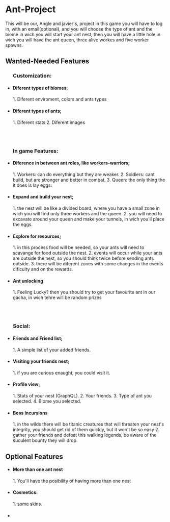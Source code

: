 # Ant-Project
This will be our, Angle and javier's, project in this game you will have to log in, with an email(optional), and you will choose the type of ant and the biome in wich you will start your ant nest, then you will have a little hole in wich you will have the ant queen, three alive workes and five worker spawns.

## Wanted-Needed Features
<ul>
  <div>
    <h3>Customization: </h3>
    <li>
      <h4>Diferent types of biomes;</h4>
      <p>
        1. Diferent enviroment, colors and ants types
      </p>
    </li>
    <li>
      <h4>Diferent types of ants;</h4>
      <p>
        1. Diferent stats
        2. Diferent images
      </p>
    </li>
  </div>
  
</br></br>

  <div>
    <h3>In game Features: </h3>
    <li>
      <h4>Diference in between ant roles, like workers-warriors;</h4>
      <p>
        1. Workers: can do everything but they are weaker.
        2. Soldiers: cant build, but are stronger and better in combat.
        3. Queen: the only thing the it does is lay eggs.
      </p>
    </li>
    <li>
      <h4>Expand and build your nest;</h4>
      <p>
        1. the nest will be like a divided board, where you have a small zone in wich you will find only three workers and the queen.
        2. you will need to excavate around your queen and make your tunnels, in wich you'll place the eggs.
      </p>
    </li>
    <li>
      <h4>Explore for resources;</h4>
      <p>
        1. in this process food will be needed, so your ants will need to scavange for food outside the nest.
        2. events will occur while your ants are outside the nest, so you should think twice before sending ants outside.
        3. there will be diferent zones with some changes in the events dificulty and on the rewards.
      </p>
    </li>
    <li>
      <h4>Ant unlocking</h4>
      <p>
        1. Feeling Lucky? then you should try to get your favourite ant in our gacha, in wich tehre will be random prizes
      </p>
    </li>
  </div>

</br></br>

  <div>
    <h3>Social: </h3>
    <li>
      <h4>Friends and Friend list;</h4>
      <p>
        1. A simple list of your added friends.
      </p>
    </li>
    <li>
      <h4>Visiting your friends nest;</h4>
      <p>
        1. if you are curious enaught, you could visit it.
      </p>
    </li>
    <li>
      <h4>Profile view;</h4>
      <p>
        1. Stats of your nest (GraphQL).
        2. Your friends.
        3. Type of ant you selected.
        4. Biome you selected.
      </p>
    </li>
    <li>
      <h4>Boss Incursions</h4>
      <p>
        1. in the wilds there will be titanic creatures that will threaten your nest's integrity, you should get rid of them quickly, but it won't be so easy
        2. gather your friends and defeat this walking legends, be aware of the suculent bounty they will drop.
      </p>
    </li>
  </div>
</ul>

## Optional Features
<ul>
  <div>
    <li>
      <h4>More than one ant nest</h4>
      <p>
        1. You'll have the posibility of having more than one nest
      </p>
    </li>
    <li>
      <h4>Cosmetics: </h4>
      <p>
        1. some skins.
      </p>
    </li>
    <li>
      <h4></h4>
    </li>
  </div>
  
</ul>
